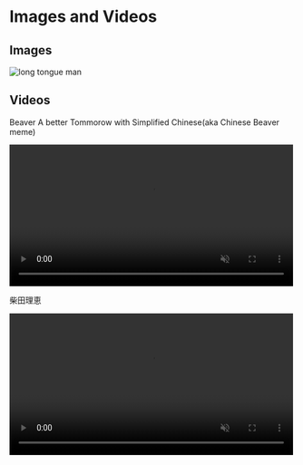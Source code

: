 # Images and Videos

## Images

![long tongue man](https://flatponch.xyz/Images/20240229_181044.jpg)

## Videos
Beaver A better Tommorow with Simplified Chinese(aka Chinese Beaver meme)

<div><video controls="" src="https://flatponch.xyz/Images/chinese%20beaver.mp4" muted="false" width="500"></video></div>

柴田理恵

<div><video controls="" src="https://flatponch.xyz/Images/shibata.mp4" muted="false" width="500"></video></div>
